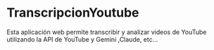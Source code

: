 # TranscripcionYoutube
Esta aplicación web permite transcribir y analizar videos de YouTube utilizando la API de YouTube y Gemini ,Claude, etc...
